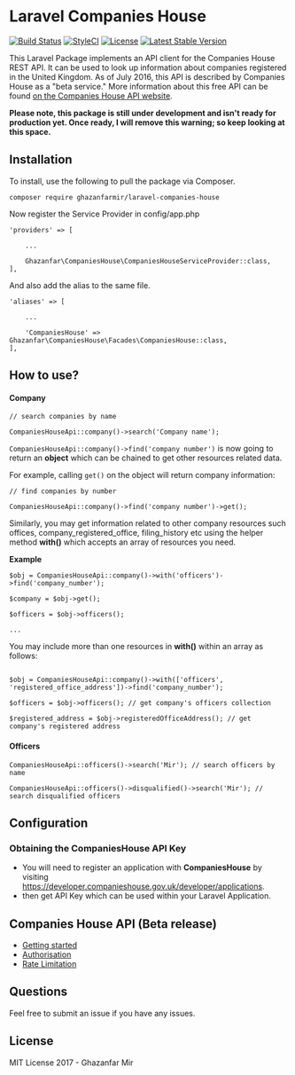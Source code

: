 # Laravel Companies House 

[![Build Status](https://travis-ci.org/ghazanfarmir/laravel-companies-house.svg?branch=master)](https://travis-ci.org/ghazanfarmir/laravel-companies-house) [![StyleCI](https://styleci.io/repos/100057895/shield?branch=master)](https://styleci.io/repos/100057895) [![License](https://poser.pugx.org/ghazanfarmir/laravel-companies-house/license)](https://packagist.org/packages/ghazanfarmir/laravel-companies-house) [![Latest Stable Version](https://poser.pugx.org/ghazanfarmir/laravel-companies-house/v/stable)](https://packagist.org/packages/ghazanfarmir/laravel-companies-house)

This Laravel Package implements an API client for the Companies House REST API. It can be used to look up information about companies registered in the United Kingdom.
As of July 2016, this API is described by Companies House as a "beta service."
More information about this free API can be found
[on the Companies House API website](https://developer.companieshouse.gov.uk/api/docs/index.html).

**Please note, this package is still under development and isn't ready for production yet. Once ready, I will remove this warning; so keep looking at this space.**

## Installation

To install, use the following to pull the package via Composer.

```
composer require ghazanfarmir/laravel-companies-house
```

Now register the Service Provider in config/app.php

```
'providers' => [
    
    ...
    
    Ghazanfar\CompaniesHouse\CompaniesHouseServiceProvider::class,
],
```
And also add the alias to the same file.

```
'aliases' => [
    
    ...
    
    'CompaniesHouse' => Ghazanfar\CompaniesHouse\Facades\CompaniesHouse::class,
],
```

## How to use?

#### Company

```
// search companies by name

CompaniesHouseApi::company()->search('Company name');
```

`CompaniesHouseApi::company()->find('company number')` is now going to return an **object** which can be chained to get other resources related data.

For example, calling `get()` on the object will return company information:

```
// find companies by number

CompaniesHouseApi::company()->find('company number')->get();
```

Similarly, you may get information related to other company resources such offices, company_registered_office, filing_history etc using the helper method **with()** which accepts an array of resources you need.

**Example**

```
$obj = CompaniesHouseApi::company()->with('officers')->find('company_number');

$company = $obj->get();

$officers = $obj->officers();

...
```

You may include more than one resources in **with()** within an array as follows:

```

$obj = CompaniesHouseApi::company()->with(['officers', 'registered_office_address'])->find('company_number');

$officers = $obj->officers(); // get company's officers collection

$registered_address = $obj->registeredOfficeAddress(); // get company's registered address

```

#### Officers

```
CompaniesHouseApi::officers()->search('Mir'); // search officers by name
```

```
CompaniesHouseApi::officers()->disqualified()->search('Mir'); // search disqualified officers
```


## Configuration

### Obtaining the CompaniesHouse API Key

 - You will need to register an application with **CompaniesHouse** by visiting https://developer.companieshouse.gov.uk/developer/applications.
 - then get API Key which can be used within your Laravel Application.

## Companies House API (Beta release)

 - [Getting started](https://developer.companieshouse.gov.uk/api/docs/) 
 - [Authorisation](https://developer.companieshouse.gov.uk/api/docs/index/gettingStarted/apikey_authorisation.html)
 - [Rate Limitation](https://developer.companieshouse.gov.uk/api/docs/index/gettingStarted/rateLimiting.html)

## Questions
Feel free to submit an issue if you have any issues.

## License

MIT License 2017 - Ghazanfar Mir
